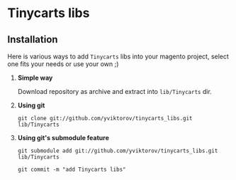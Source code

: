 # Tinycarts libs

## Installation

Here is various ways to add `Tinycarts` libs into your magento project, select one fits your needs or use your own ;)

1. **Simple way**

    Download repository as archive and extract into `lib/Tinycarts` dir.

2. **Using git**

    `git clone git://github.com/yviktorov/tinycarts_libs.git lib/Tinycarts`

3. **Using git's submodule feature**

    `git submodule add git://github.com/yviktorov/tinycarts_libs.git lib/Tinycarts`

    `git commit -m "add Tinycarts libs"`
